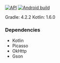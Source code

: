 [![API](https://img.shields.io/badge/API-26%2B-brightgreen.svg?style=flat)](https://android-arsenal.com/api?level=26)
[![Android build](https://github.com/Avonion/android_MusicPlayer/actions/workflows/main_build.yml/badge.svg)](https://github.com/Ksnk-dm/AutoNumbers/blob/master/.github/workflows/main_build.yml)
 
 Gradle: 4.2.2
 Kotlin: 1.6.0

### Dependencies
* Kotlin
* Picasso
* OkHttp
* Gson

